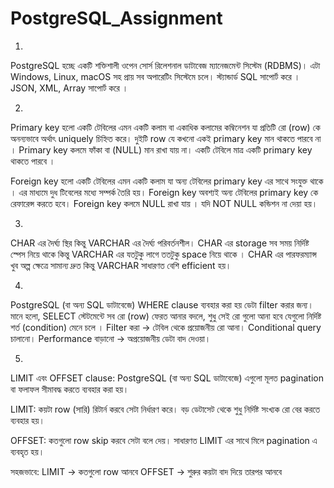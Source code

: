 # PostgreSQL_Assignment

1.
PostgreSQL হচ্ছে একটি শক্তিশালী ওপেন সোর্স রিলেশনাল ডাটাবেজ ম্যানেজমেন্ট সিস্টেম (RDBMS)।
এটা Windows, Linux, macOS সহ প্রায় সব অপারেটিং সিস্টেমে চলে। 
স্ট্যান্ডার্ড SQL সাপোর্ট করে ।
JSON, XML, Array সাপোর্ট করে ।


2.
Primary key হলো একটি টেবিলের এমন একটি কলাম বা একাধিক কলামের কম্বিনেশন যা প্রতিটি রো (row) কে  অনন্যভাবে অর্থাৎ uniquely চিহ্নিত করে।
দুইটি row যে কখনো একই primary key মান থাকতে পারবে না ।
 Primary key কলমে ফাঁকা বা (NULL) মান রাখা যায় না।
একটি টেবিলে মাত্র একটি primary key থাকতে পারবে ।


Foreign key হলো একটি টেবিলের এমন একটি কলাম যা অন্য টেবিলের primary key এর সাথে সংযুক্ত থাকে ।
এর মাধ্যমে দুধ টিবেলের মধ্যে সম্পর্ক তৈরি হয়। 
Foreign key অবশ্যই অন্য টেবিলের primary key কে রেফারেন্স করতে হবে।
Foreign key কলমে NULL রাখা যায় ।
 যদি NOT NULL কন্ডিশন না দেয়া হয়।


3.
CHAR এর দৈর্ঘ্য স্থির কিন্তু VARCHAR এর দৈর্ঘ্য পরিবর্তনশীল।
CHAR এর storage সব সময় নির্দিষ্ট স্পেস নিয়ে থাকে কিন্তু VARCHAR এর যতটুকু লাগে ততটুকু space নিয়ে থাকে ।
CHAR এর পারফরম্যান্স খুব অল্প ক্ষেত্রে সামান্য দ্রুত কিন্তু VARCHAR সাধারণত বেশি efficient হয়।


4.
PostgreSQL (বা অন্য SQL ডাটাবেজে) WHERE clause ব্যবহার করা হয় ডেটা filter করার জন্য। মানে হলো, SELECT স্টেটমেন্টে সব রো (row) ফেরত আনার বদলে, শুধু সেই রো গুলো আনা হবে যেগুলো নির্দিষ্ট শর্ত (condition) মেনে চলে ।
Filter করা → টেবিল থেকে প্রয়োজনীয় রো আনা।
Conditional query চালানো।
Performance বাড়ানো → অপ্রয়োজনীয় ডেটা বাদ দেওয়া।

5.
LIMIT এবং OFFSET clause: 
PostgreSQL (বা অন্য SQL ডাটাবেজে) এগুলো মূলত pagination বা ফলাফল সীমাবদ্ধ করতে ব্যবহার করা হয়।

LIMIT:
কয়টা row (সারি) রিটার্ন করবে সেটা নির্ধারণ করে।
বড় ডেটাসেট থেকে শুধু নির্দিষ্ট সংখ্যক রো বের করতে ব্যবহার হয়।

OFFSET:
কতগুলো row skip করবে সেটা বলে দেয়।
সাধারণত LIMIT এর সাথে মিলে pagination এ ব্যবহৃত হয়।

সহজভাবে:
LIMIT → কতগুলো row আনবে
OFFSET → শুরুর কয়টা বাদ দিয়ে তারপর আনবে


